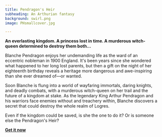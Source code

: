 ```yaml
---
title: Pendragon's Heir
subheading: An Arthurian fantasy
background: swirl.png
image: PHsmallcover.jpg

---
```


**An everlasting kingdom. A princess lost in time. A murderous witch-queen determined to destroy them both...** 

Blanche Pendragon enjoys her undemanding life as the ward of an eccentric nobleman in 1900 England. It's been years since she wondered what happened to her long lost parents, but then a gift on the night of her eighteenth birthday reveals a heritage more dangerous and awe-inspiring than she ever dreamed of—or wanted. 

Soon Blanche is flung into a world of wayfaring immortals, daring knights, and deadly combats, with a murderous witch-queen on her trail and the future of a kingdom at stake. As the legendary King Arthur Pendragon and his warriors face enemies without and treachery within, Blanche discovers a secret that could destroy the whole realm of Logres. 

Even if the kingdom could be saved, is she the one to do it? Or is someone else the Pendragon's Heir?

**[Get it now](https://books2read.com/u/mYge7p)**
